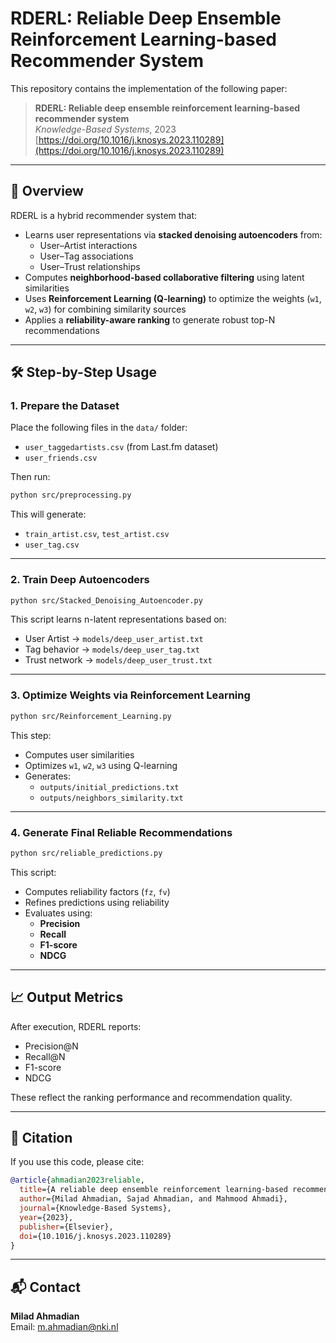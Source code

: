 # RDERL: Reliable Deep Ensemble Reinforcement Learning-based Recommender System

This repository contains the implementation of the following paper:

> **RDERL: Reliable deep ensemble reinforcement learning-based recommender system**  
> *Knowledge-Based Systems*, 2023  
> [https://doi.org/10.1016/j.knosys.2023.110289](https://doi.org/10.1016/j.knosys.2023.110289)

---

## 📌 Overview

RDERL is a hybrid recommender system that:

- Learns user representations via **stacked denoising autoencoders** from:
  - User–Artist interactions
  - User–Tag associations
  - User–Trust relationships
- Computes **neighborhood-based collaborative filtering** using latent similarities
- Uses **Reinforcement Learning (Q-learning)** to optimize the weights (`w1`, `w2`, `w3`) for combining similarity sources
- Applies a **reliability-aware ranking** to generate robust top-N recommendations

---

## 🛠️ Step-by-Step Usage

### 1. Prepare the Dataset

Place the following files in the `data/` folder:

- `user_taggedartists.csv` (from Last.fm dataset)
- `user_friends.csv`

Then run:
```bash
python src/preprocessing.py
```
This will generate:
- `train_artist.csv`, `test_artist.csv`
- `user_tag.csv`

---

### 2. Train Deep Autoencoders

```bash
python src/Stacked_Denoising_Autoencoder.py
```
This script learns n-latent representations based on:
- User Artist → `models/deep_user_artist.txt`
- Tag behavior → `models/deep_user_tag.txt`
- Trust network → `models/deep_user_trust.txt`

---

### 3. Optimize Weights via Reinforcement Learning

```bash
python src/Reinforcement_Learning.py
```
This step:
- Computes user similarities
- Optimizes `w1`, `w2`, `w3` using Q-learning
- Generates:
  - `outputs/initial_predictions.txt`
  - `outputs/neighbors_similarity.txt`

---

### 4. Generate Final Reliable Recommendations

```bash
python src/reliable_predictions.py
```
This script:
- Computes reliability factors (`fz`, `fv`)
- Refines predictions using reliability
- Evaluates using:
  - **Precision**
  - **Recall**
  - **F1-score**
  - **NDCG**

---

## 📈 Output Metrics

After execution, RDERL reports:

- Precision@N
- Recall@N
- F1-score
- NDCG

These reflect the ranking performance and recommendation quality.

---

## 📖 Citation

If you use this code, please cite:

```bibtex
@article{ahmadian2023reliable,
  title={A reliable deep ensemble reinforcement learning-based recommender system},
  author={Milad Ahmadian, Sajad Ahmadian, and Mahmood Ahmadi},
  journal={Knowledge-Based Systems},
  year={2023},
  publisher={Elsevier},
  doi={10.1016/j.knosys.2023.110289}
}
```

---

## 📬 Contact

**Milad Ahmadian**  
Email: [m.ahmadian@nki.nl](mailto:m.ahmadian@nki.nl)
